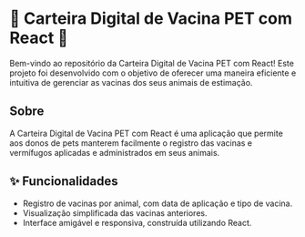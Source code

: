 # 🐾 Carteira Digital de Vacina PET com React 🐾

Bem-vindo ao repositório da Carteira Digital de Vacina PET com React! Este projeto foi desenvolvido com o objetivo de oferecer uma maneira eficiente e intuitiva de gerenciar as vacinas dos seus animais de estimação.

## Sobre

A Carteira Digital de Vacina PET com React é uma aplicação que permite aos donos de pets manterem facilmente o registro das vacinas e vermífugos aplicadas e administrados em seus animais.

## ✨ Funcionalidades

- Registro de vacinas por animal, com data de aplicação e tipo de vacina.
- Visualização simplificada das vacinas anteriores.
- Interface amigável e responsiva, construída utilizando React.

